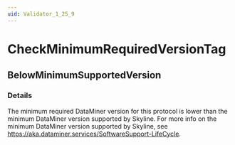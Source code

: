 ```yaml
---
uid: Validator_1_25_9
---
```


# CheckMinimumRequiredVersionTag

## BelowMinimumSupportedVersion

<!-- Description, Properties, ... sections are auto-generated. -->
<!-- REPLACE ME AUTO-GENERATION -->

### Details

The minimum required DataMiner version for this protocol is lower than the minimum DataMiner version supported by Skyline.
For more info on the minimum DataMiner version supported by Skyline, see https://aka.dataminer.services/SoftwareSupport-LifeCycle.

<!-- Uncomment to add example code -->
<!--### Example code-->
